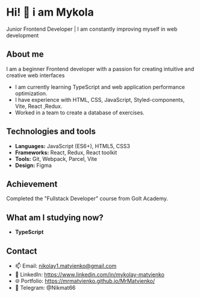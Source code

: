 # Hi! 👋 i am Mykola
Junior Frontend Developer | I am constantly improving myself in web development

## About me
I am a beginner Frontend developer with a passion for creating intuitive and creative web interfaces 
-  I am currently learning TypeScript and web application performance optimization.
-  I have experience with HTML, CSS, JavaScript, Styled-components, Vite, React ,Redux.
-  Worked in a team to create a database of exercises.

## Technologies and tools
- **Languages:** JavaScript (ES6+), HTML5, CSS3
- **Frameworks:** React, Redux, React toolkit
- **Tools:** Git, Webpack, Parcel, Vite
- **Design:** Figma

## Achievement
Completed the "Fullstack Developer" course from GoIt Academy.

## What am I studying now?
- **TypeScript**

## Contact
- 📫 Email: nikolay1.matvienko@gmail.com
- 💼 LinkedIn: https://www.linkedin.com/in/mykolay-matvienko
- 🌐 Portfolio: https://mrmatvienko.github.io/MrMatvienko/
- 👋 Telegram: @Nikmat66
